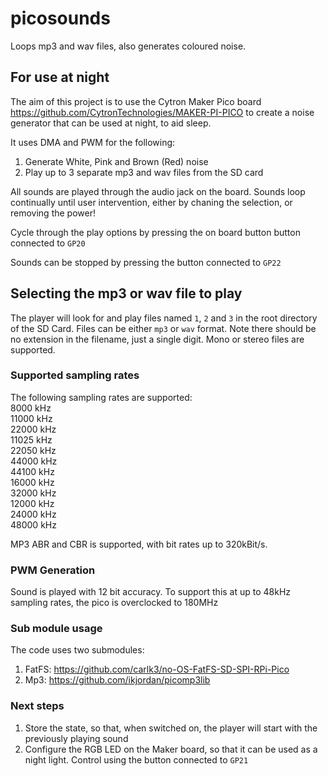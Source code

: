 # picosounds
Loops mp3 and wav files, also generates coloured noise.

## For use at night

The aim of this project is to use the Cytron Maker Pico board https://github.com/CytronTechnologies/MAKER-PI-PICO to create a noise generator that can be used at night, to aid sleep.

It uses DMA and PWM for the following:  
1. Generate White, Pink and Brown (Red) noise
2. Play up to 3 separate mp3 and wav files from the SD card

All sounds are played through the audio jack on the board. Sounds loop continually until user intervention, either by chaning the selection, or removing the power!

Cycle through the play options by pressing the on board button button connected to `GP20`

Sounds can be stopped by pressing the button connected to `GP22`

## Selecting the mp3 or wav file to play

The player will look for and play files named `1`, `2` and `3` in the root directory of the SD Card. Files can be either `mp3` or `wav` format. Note there should be no extension in the filename, just a single digit.
Mono or stereo files are supported.

### Supported sampling rates
The following sampling rates are supported:  
8000 kHz  
11000 kHz  
22000 kHz  
11025 kHz  
22050 kHz  
44000 kHz  
44100 kHz  
16000 kHz  
32000 kHz  
12000 kHz  
24000 kHz  
48000 kHz  

MP3 ABR and CBR is supported, with bit rates up to 320kBit/s.

### PWM Generation
Sound is played with 12 bit accuracy. To support this at up to 48kHz sampling rates, the pico is overclocked to 180MHz

### Sub module usage
The code uses two submodules:  
1. FatFS:   https://github.com/carlk3/no-OS-FatFS-SD-SPI-RPi-Pico  
2. Mp3:     https://github.com/ikjordan/picomp3lib

### Next steps
1. Store the state, so that, when switched on, the player will start with the previously playing sound  
2. Configure the RGB LED on the Maker board, so that it can be used as a night light. Control using the button connected to `GP21`



